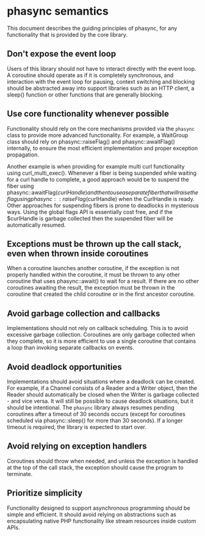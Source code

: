 # phasync semantics

This document describes the guiding principles of phasync, for any functionality
that is provided by the core library.


## Don't expose the event loop

Users of this library should not have to interact directly with the event loop.
A coroutine should operate as if it is completely synchronous, and interaction
with the event loop for pausing, context switching and blocking should be abstracted
away into support libraries such as an HTTP client, a sleep() function or other
functions that are generally blocking.


## Use core functionality whenever possible

Functionality should rely on the core mechanisms provided via the `phasync` class
to provide more advanced functionality. For example, a WaitGroup class should rely
on phasync::raiseFlag() and phasync::awaitFlag() internally, to ensure the most
efficient implementation and proper exception propagation.

Another example is when providing for example multi curl functionality using
curl_multi_exec(). Whenever a fiber is being suspended while waiting for a
curl handle to complete, a good approach would be to suspend the fiber using
phasync::awaitFlag($curlHandle) and then to use a separate fiber that will raise
the flag using phasync::raiseFlag($curlHandle) when the CurlHandle is ready. Other
approaches for suspending fibers is prone to deadlocks in mysterious ways. Using 
the global flags API is essentially cost free, and if the $curlHandle is garbage
collected then the suspended fiber will be automatically resumed.


## Exceptions must be thrown up the call stack, even when thrown inside coroutines

When a coroutine launches another coroutine, if the exception is not properly handled
within the coroutine, it must be thrown to any other coroutine that uses phasync::await()
to wait for a result. If there are no other coroutines awaiting the result, the exception
must be thrown in the coroutine that created the child coroutine or in the first ancestor
coroutine.


## Avoid garbage collection and callbacks

Implementations should not rely on callback scheduling. This is to avoid excessive garbage
collection. Coroutines are only garbage collected when they complete, so it is more
efficient to use a single coroutine that contains a loop than invoking separate callbacks
on events.


## Avoid deadlock opportunities

Implementations should avoid situations where a deadlock can be created. For example, if 
a Channel consists of a Reader and a Writer object, then the Reader should automatically
be closed when the Writer is garbage collected - and vice versa. It will still be possible
to cause deadlock situations, but it should be intentional. The `phasync` library always
resumes pending coroutines after a timeout of 30 seconds occurs (except for coroutines
scheduled via phasync::sleep() for more than 30 seconds). If a longer timeout is required,
the library is expected to start over.


## Avoid relying on exception handlers

Coroutines should throw when needed, and unless the exception is handled at the top of the
call stack, the exception should cause the program to terminate.


## Prioritize simplicity

Functionality designed to support asynchronous programming should be simple and efficient.
It should avoid relying on abstractions such as encapsulating native PHP functionality
like stream resources inside custom APIs.